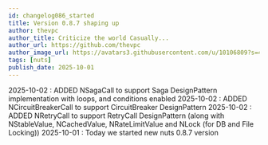 ```yaml
---
id: changelog086_started
title: Version 0.8.7 shaping up
author: thevpc
author_title: Criticize the world Casually...
author_url: https://github.com/thevpc
author_image_url: https://avatars3.githubusercontent.com/u/10106809?s=460&u=28d1736bdf0b6e6f81981b3a2ebbd2db369b25c8&v=4
tags: [nuts]
publish_date: 2025-10-01
---
```



2025-10-02 : ADDED NSagaCall to support Saga  DesignPattern implementation with loops, and conditions enabled
2025-10-02 : ADDED NCircuitBreakerCall to support CircuitBreaker DesignPattern
2025-10-02 : ADDED NRetryCall to support RetryCall DesignPattern (along with NStableValue, NCachedValue, NRateLimitValue and NLock (for DB and File Locking))
2025-10-01 : Today we started new nuts 0.8.7 version
